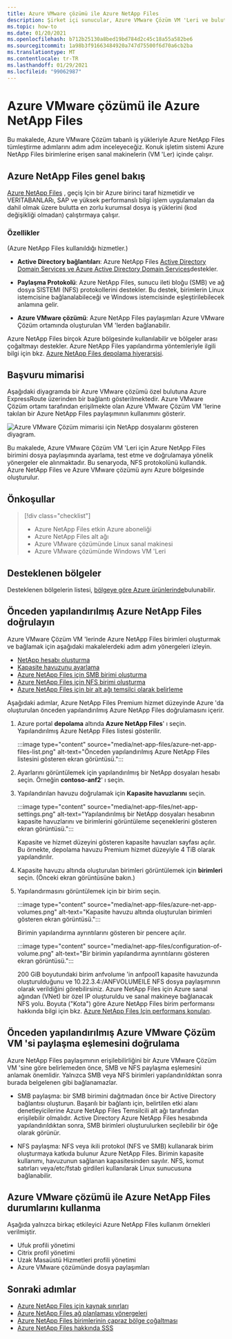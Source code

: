 ```yaml
---
title: Azure VMware çözümü ile Azure NetApp Files
description: Şirket içi sunucular, Azure VMware Çözüm VM 'Leri ve bulut altyapılarında veri geçirmek ve eşitlemek için Azure VMware Çözüm VM 'Leri ile Azure NetApp Files kullanın.
ms.topic: how-to
ms.date: 01/20/2021
ms.openlocfilehash: b712b25130a8bed19bd784d2c45c18a55a582be6
ms.sourcegitcommit: 1a98b3f91663484920a747d75500f6d70a6cb2ba
ms.translationtype: MT
ms.contentlocale: tr-TR
ms.lasthandoff: 01/29/2021
ms.locfileid: "99062987"
---
```

# <a name="azure-netapp-files-with-azure-vmware-solution"></a>Azure VMware çözümü ile Azure NetApp Files

Bu makalede, Azure VMware Çözüm tabanlı iş yükleriyle Azure NetApp Files tümleştirme adımlarını adım adım inceleyeceğiz. Konuk işletim sistemi Azure NetApp Files birimlerine erişen sanal makinelerin (VM 'Ler) içinde çalışır. 

## <a name="azure-netapp-files-overview"></a>Azure NetApp Files genel bakış

[Azure NetApp Files](../azure-netapp-files/azure-netapp-files-introduction.md) , geçiş Için bir Azure birinci taraf hizmetidir ve VERITABANLARı, SAP ve yüksek performanslı bilgi işlem uygulamaları da dahil olmak üzere bulutta en zorlu kurumsal dosya iş yüklerini (kod değişikliği olmadan) çalıştırmaya çalışır.

### <a name="features"></a>Özellikler
(Azure NetApp Files kullanıldığı hizmetler.)

- **Active Directory bağlantıları**: Azure NetApp Files [Active Directory Domain Services ve Azure Active Directory Domain Services](../azure-netapp-files/azure-netapp-files-create-volumes-smb.md#decide-which-domain-services-to-use)destekler.

- **Paylaşma Protokolü**: Azure NetApp Files, sunucu ileti bloğu (SMB) ve ağ dosya SISTEMI (NFS) protokollerini destekler. Bu destek, birimlerin Linux istemcisine bağlanalabileceği ve Windows istemcisinde eşleştirilebilecek anlamına gelir.

- **Azure VMware çözümü**: Azure NetApp Files paylaşımları Azure VMware Çözüm ortamında oluşturulan VM 'lerden bağlanabilir.

Azure NetApp Files birçok Azure bölgesinde kullanılabilir ve bölgeler arası çoğaltmayı destekler. Azure NetApp Files yapılandırma yöntemleriyle ilgili bilgi için bkz. [Azure NetApp Files depolama hiyerarşisi](../azure-netapp-files/azure-netapp-files-understand-storage-hierarchy.md).

## <a name="reference-architecture"></a>Başvuru mimarisi

Aşağıdaki diyagramda bir Azure VMware çözümü özel bulutuna Azure ExpressRoute üzerinden bir bağlantı gösterilmektedir. Azure VMware Çözüm ortamı tarafından erişilmekte olan Azure VMware Çözüm VM 'lerine takılan bir Azure NetApp Files paylaşımının kullanımını gösterir.

![Azure VMware Çözüm mimarisi için NetApp dosyalarını gösteren diyagram.](media/net-app-files/net-app-files-topology.png)

Bu makalede, Azure VMware Çözüm VM 'Leri için Azure NetApp Files birimini dosya paylaşımında ayarlama, test etme ve doğrulamaya yönelik yönergeler ele alınmaktadır. Bu senaryoda, NFS protokolünü kullandık. Azure NetApp Files ve Azure VMware çözümü aynı Azure bölgesinde oluşturulur.

## <a name="prerequisites"></a>Önkoşullar 

> [!div class="checklist"]
> * Azure NetApp Files etkin Azure aboneliği
> * Azure NetApp Files alt ağı
> * Azure VMware çözümünde Linux sanal makinesi
> * Azure VMware çözümünde Windows VM 'Leri

## <a name="regions-supported"></a>Desteklenen bölgeler

Desteklenen bölgelerin listesi, [bölgeye göre Azure ürünlerinde](https://azure.microsoft.com/global-infrastructure/services/?products=netapp,azure-vmware&regions=all)bulunabilir.

## <a name="verify-pre-configured-azure-netapp-files"></a>Önceden yapılandırılmış Azure NetApp Files doğrulayın 

Azure VMware Çözüm VM 'lerinde Azure NetApp Files birimleri oluşturmak ve bağlamak için aşağıdaki makalelerdeki adım adım yönergeleri izleyin.

- [NetApp hesabı oluşturma](../azure-netapp-files/azure-netapp-files-create-netapp-account.md)
- [Kapasite havuzunu ayarlama](../azure-netapp-files/azure-netapp-files-set-up-capacity-pool.md)
- [Azure NetApp Files için SMB birimi oluşturma](../azure-netapp-files/azure-netapp-files-create-volumes-smb.md)
- [Azure NetApp Files için NFS birimi oluşturma](../azure-netapp-files/azure-netapp-files-create-volumes.md)
- [Azure NetApp Files için bir alt ağı temsilci olarak belirleme](../azure-netapp-files/azure-netapp-files-delegate-subnet.md)

Aşağıdaki adımlar, Azure NetApp Files Premium hizmet düzeyinde Azure 'da oluşturulan önceden yapılandırılmış Azure NetApp Files doğrulamasını içerir.

1. Azure portal **depolama** altında **Azure NetApp Files**' ı seçin. Yapılandırılmış Azure NetApp Files listesi gösterilir. 

    :::image type="content" source="media/net-app-files/azure-net-app-files-list.png" alt-text="Önceden yapılandırılmış Azure NetApp Files listesini gösteren ekran görüntüsü."::: 

2. Ayarlarını görüntülemek için yapılandırılmış bir NetApp dosyaları hesabı seçin. Örneğin **contoso-anf2**' ı seçin. 

3. Yapılandırılan havuzu doğrulamak için **Kapasite havuzlarını** seçin. 

    :::image type="content" source="media/net-app-files/net-app-settings.png" alt-text="Yapılandırılmış bir NetApp dosyaları hesabının kapasite havuzlarını ve birimlerini görüntüleme seçeneklerini gösteren ekran görüntüsü.":::

    Kapasite ve hizmet düzeyini gösteren kapasite havuzları sayfası açılır. Bu örnekte, depolama havuzu Premium hizmet düzeyiyle 4 TiB olarak yapılandırılır.

4. Kapasite havuzu altında oluşturulan birimleri görüntülemek için **birimleri** seçin. (Önceki ekran görüntüsüne bakın.)

5. Yapılandırmasını görüntülemek için bir birim seçin.  

    :::image type="content" source="media/net-app-files/azure-net-app-volumes.png" alt-text="Kapasite havuzu altında oluşturulan birimleri gösteren ekran görüntüsü.":::

    Birimin yapılandırma ayrıntılarını gösteren bir pencere açılır.

    :::image type="content" source="media/net-app-files/configuration-of-volume.png" alt-text="Bir birimin yapılandırma ayrıntılarını gösteren ekran görüntüsü.":::

    200 GiB boyutundaki birim anfvolume 'in anfpool1 kapasite havuzunda oluşturulduğunu ve 10.22.3.4:/ANFVOLUMEILE NFS dosya paylaşımının olarak verildiğini görebilirsiniz. Azure NetApp Files için Azure sanal ağından (VNet) bir özel IP oluşturuldu ve sanal makineye bağlanacak NFS yolu. Boyuta ("Kota") göre Azure NetApp Files birim performansı hakkında bilgi için bkz. [Azure NetApp Files Için performans konuları](../azure-netapp-files/azure-netapp-files-performance-considerations.md). 

## <a name="verify-pre-configured-azure-vmware-solution-vm-share-mapping"></a>Önceden yapılandırılmış Azure VMware Çözüm VM 'si paylaşma eşlemesini doğrulama

Azure NetApp Files paylaşımının erişilebilirliğini bir Azure VMware Çözüm VM 'sine göre belirlemeden önce, SMB ve NFS paylaşma eşlemesini anlamak önemlidir. Yalnızca SMB veya NFS birimleri yapılandırıldıktan sonra burada belgelenen gibi bağlanamazlar.

- SMB paylaşma: bir SMB birimini dağıtmadan önce bir Active Directory bağlantısı oluşturun. Başarılı bir bağlantı için, belirtilen etki alanı denetleyicilerine Azure NetApp Files Temsilcili alt ağı tarafından erişilebilir olmalıdır. Active Directory Azure NetApp Files hesabında yapılandırıldıktan sonra, SMB birimleri oluşturulurken seçilebilir bir öğe olarak görünür.

- NFS paylaşma: NFS veya ikili protokol (NFS ve SMB) kullanarak birim oluşturmaya katkıda bulunur Azure NetApp Files. Birimin kapasite kullanımı, havuzunun sağlanan kapasitesinden sayılır. NFS, komut satırları veya/etc/fstab girdileri kullanılarak Linux sunucusuna bağlanabilir.

## <a name="use-cases-of-azure-netapp-files-with-azure-vmware-solution"></a>Azure VMware çözümü ile Azure NetApp Files durumlarını kullanma

Aşağıda yalnızca birkaç etkileyici Azure NetApp Files kullanım örnekleri verilmiştir. 
- Ufuk profili yönetimi
- Citrix profil yönetimi
- Uzak Masaüstü Hizmetleri profili yönetimi
- Azure VMware çözümünde dosya paylaşımları

## <a name="next-steps"></a>Sonraki adımlar
- [Azure NetApp Files için kaynak sınırları](../azure-netapp-files/azure-netapp-files-resource-limits.md#resource-limits)
- [Azure NetApp Files ağ planlaması yönergeleri](../azure-netapp-files/azure-netapp-files-network-topologies.md)
- [Azure NetApp Files birimlerinin çapraz bölge çoğaltması](../azure-netapp-files/cross-region-replication-introduction.md) 
- [Azure NetApp Files hakkında SSS](../azure-netapp-files/azure-netapp-files-faqs.md)
